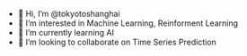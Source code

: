 - 👋 Hi, I’m @tokyotoshanghai
- 👀 I’m interested in Machine Learning, Reinforment Learning
- 🌱 I’m currently learning AI
- 💞️ I’m looking to collaborate on Time Series Prediction

<!---
tokyotoshanghai/tokyotoshanghai is a ✨ special ✨ repository because its `README.md` (this file) appears on your GitHub profile.
You can click the Preview link to take a look at your changes.
--->
